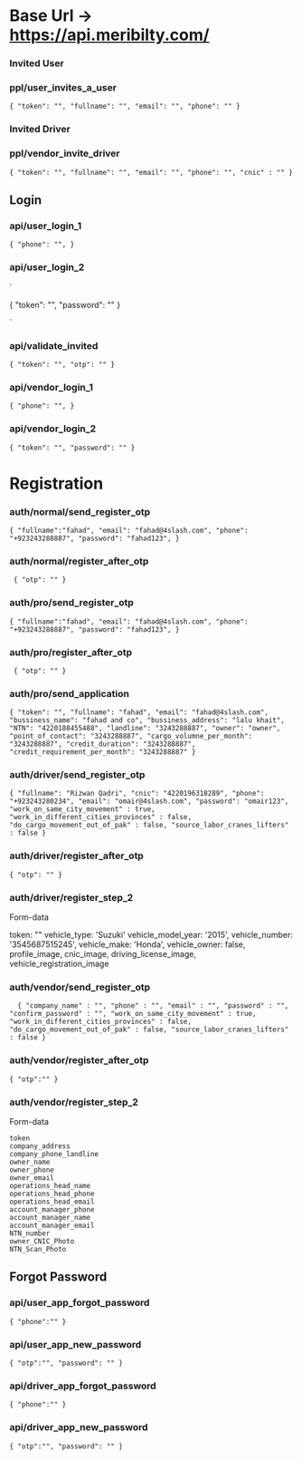 # Base Url -> https://api.meribilty.com/

### Invited User

### ppl/user_invites_a_user
`
{
  "token": "",
  "fullname": "",
  "email": "",
  "phone": ""
}
`

### Invited Driver

### ppl/vendor_invite_driver

`
{
    "token": "",
    "fullname": "",
    "email": "",
    "phone": "",
    "cnic" : ""
}
`

## Login 

### api/user_login_1
`{
 "phone": "",
}`

### api/user_login_2
`

{
  "token": "",
  "password": ""
} 

`

### api/validate_invited
`{
  "token": "",
  "otp": ""
}`


### api/vendor_login_1
`{
 "phone": "",
}`

### api/vendor_login_2
`
{
  "token": "",
  "password": ""
} 
`




# Registration


### auth/normal/send_register_otp
`
{
      "fullname":"fahad",
      "email": "fahad@4slash.com",
      "phone": "+923243288887",
      "password": "fahad123",
}
`

### auth/normal/register_after_otp
`
{
 "otp": ""
}`

### auth/pro/send_register_otp
`{
      "fullname":"fahad",
      "email": "fahad@4slash.com",
      "phone": "+923243288887",
      "password": "fahad123",
}`

### auth/pro/register_after_otp
`
{
 "otp": ""
}`

### auth/pro/send_application
`{
    "token": "",
    "fullname": "fahad",
    "email": "fahad@4slash.com",
    "bussiness_name": "fahad and co",
    "bussiness_address": "lalu khait",
    "NTN": "4220188455488",
    "landline": "3243288887",
    "owner": "owner",
    "point_of_contact": "3243288887",
    "cargo_volumne_per_month": "3243288887",
    "credit_duration": "3243288887",
    "credit_requirement_per_month": "3243288887"
  }`




### auth/driver/send_register_otp

` {
    "fullname": "Rizwan Qadri",
    "cnic": "4220196318289",
    "phone": "+923243280234",
    "email": "omair@4slash.com",
    "password": "omair123",
    "work_on_same_city_movement" : true,
    "work_in_different_cities_provinces" : false,
    "do_cargo_movement_out_of_pak" : false,
    "source_labor_cranes_lifters" : false
  } `



### auth/driver/register_after_otp
`{
  "otp": ""
}`

### auth/driver/register_step_2

Form-data 

token: ""
vehicle_type: 'Suzuki'
vehicle_model_year: '2015',
vehicle_number: '3545687515245',
vehicle_make: 'Honda',
vehicle_owner: false,
profile_image,
cnic_image,
driving_license_image,
vehicle_registration_image


### auth/vendor/send_register_otp

`   {
      "company_name" : "",
      "phone" : "",
      "email" : "",
      "password" : "",
      "confirm_password" : "",
      "work_on_same_city_movement" : true,
      "work_in_different_cities_provinces" : false,
      "do_cargo_movement_out_of_pak" : false,
      "source_labor_cranes_lifters" : false
    } `


### auth/vendor/register_after_otp
`{
  "otp":""
}`

### auth/vendor/register_step_2
Form-data 

    token
    company_address
    company_phone_landline
    owner_name
    owner_phone
    owner_email
    operations_head_name
    operations_head_phone
    operations_head_email
    account_manager_phone
    account_manager_name
    account_manager_email
    NTN_number
    owner_CNIC_Photo
    NTN_Scan_Photo




## Forgot Password

### api/user_app_forgot_password
`{
  "phone":""
}`

### api/user_app_new_password
`{
  "otp":"",
  "password": ""
}`


### api/driver_app_forgot_password
`{
  "phone":""
}`


### api/driver_app_new_password
`{
  "otp":"",
  "password": ""
}`


